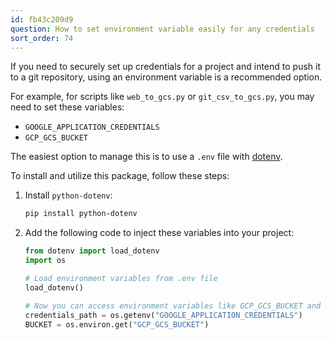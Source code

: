```yaml
---
id: fb43c209d9
question: How to set environment variable easily for any credentials
sort_order: 74
---
```


If you need to securely set up credentials for a project and intend to push it to a git repository, using an environment variable is a recommended option.

For example, for scripts like `web_to_gcs.py` or `git_csv_to_gcs.py`, you may need to set these variables:

- `GOOGLE_APPLICATION_CREDENTIALS`
- `GCP_GCS_BUCKET`

The easiest option to manage this is to use a `.env` file with [dotenv](https://pypi.org/project/python-dotenv/).

To install and utilize this package, follow these steps:

1. Install `python-dotenv`:

   ```bash
   pip install python-dotenv
   ```

2. Add the following code to inject these variables into your project:

   ```python
   from dotenv import load_dotenv
   import os

   # Load environment variables from .env file
   load_dotenv()

   # Now you can access environment variables like GCP_GCS_BUCKET and GOOGLE_APPLICATION_CREDENTIALS
   credentials_path = os.getenv("GOOGLE_APPLICATION_CREDENTIALS")
   BUCKET = os.environ.get("GCP_GCS_BUCKET")
   ```